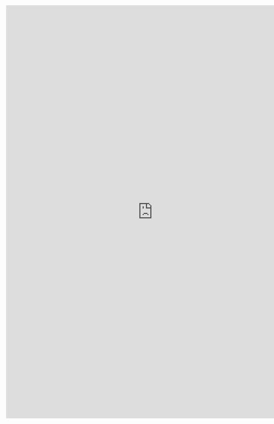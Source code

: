 <embed src="https://drive.google.com/viewerng/
viewer?embedded=true&url=https://github.com/1brahimsaid/resume/raw/main/Resume.pdf" width="800px" height="1130px">